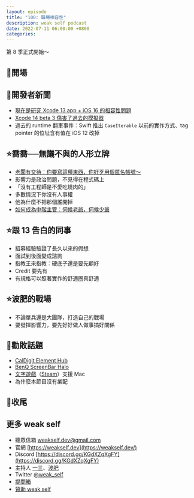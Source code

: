 ```yaml
---
layout: episode
title: "100: 職場相容性"
description: weak self podcast
date: 2022-07-11 06:00:00 +0800
categories:
---
```


第 8 季正式開始～

## 👋開場

## 📰開發者新聞

- [現在是研究 Xcode 13 app + iOS 16 的相容性問題](https://twitter.com/ethanhuang13pro/status/1544643709924323328?s=21&t=nlnqTaoo6cDLdWOZ6OTsEQ)
- [Xcode 14 beta 3 傷害了過去的模擬器](https://twitter.com/ethanhuang13pro/status/1544963919080718336?s=21&t=nuZYNC0ujdJEhZD9SoQWlA)
- 過去的 runtime 翻車事件：Swift 推出 `CaseIterable` 以前的實作方式、tag pointer 的位址含有值在 iOS 12 改掉

## ⭐️喬喬──無議不與的人形立牌

- [老闆有交待：你要寫這種東西，你好歹用個匿名帳號～](https://twitter.com/p5d12000)
- 影響力是政治問題，不見得在程式碼上
- 「沒有工程師是不愛吃燒肉的」
- 多數情況下你沒有人事權
- 他為什麼不把那個誰開掉
- [如何成為中階主管：伺候老爺，伺候少爺](https://zonble.gitbooks.io/dailywtf/content/0007/)

## ⭐️跟 13 告白的同事

- 招募經驗驗證了長久以來的假想
- 面試到後面變成諮詢
- 指教王來指教：硬底子還是要先顧好
- Credit 要先有
- 有規格可以照著實作的舒適圈真舒適

## ⭐️波肥的戰場

- 不論單兵還是大團隊，打造自己的戰場
- 要發揮影響力，要先好好做人做事搞好關係

## 💸勸敗話題

- [CalDigit Element Hub](https://www.caldigit.com/tw/thunderbolt-4-element-hub-tw/)
- [BenQ ScreenBar Halo](https://www.benq.com/zh-tw/lighting/screenbar-lamp/screenbar-halo.html)
- [文字遊戲](https://wordgame.cc/)（[Steam](https://store.steampowered.com/app/1109570/_/?l=tchinese)）支援 Mac
- 為什麼本節目沒有業配

## 👋收尾

## 更多 weak self

- 聽眾信箱 [weakself.dev@gmail.com](mailto:weakself.dev@gmail.com)
- 官網 [https://weakself.dev](https://weakself.dev/)
- Discord [https://discord.gg/KGdXZqXgFY](https://discord.gg/KGdXZqXgFY)
- 主持人 [一三](https://twitter.com/ethanhuang13)、[波肥](https://twitter.com/PofatTseng)
- Twitter [@weak_self](https://twitter.com/weak_self)
- [提問箱](https://peing.net/zh-TW/weak_self)
- [贊助 weak self](https://weakself.dev/#donation)